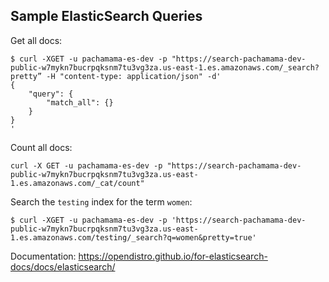 ## Sample ElasticSearch Queries

Get all docs:

```
$ curl -XGET -u pachamama-es-dev -p "https://search-pachamama-dev-public-w7mykn7bucrpqksnm7tu3vg3za.us-east-1.es.amazonaws.com/_search?pretty” -H "content-type: application/json" -d'
{
    "query": {
        "match_all": {}
    }
}
'
```

Count all docs:

```
curl -X GET -u pachamama-es-dev -p "https://search-pachamama-dev-public-w7mykn7bucrpqksnm7tu3vg3za.us-east-1.es.amazonaws.com/_cat/count"
```

Search the `testing` index for the term `women`:

```
$ curl -XGET -u pachamama-es-dev -p 'https://search-pachamama-dev-public-w7mykn7bucrpqksnm7tu3vg3za.us-east-1.es.amazonaws.com/testing/_search?q=women&pretty=true'
```

Documentation: https://opendistro.github.io/for-elasticsearch-docs/docs/elasticsearch/
